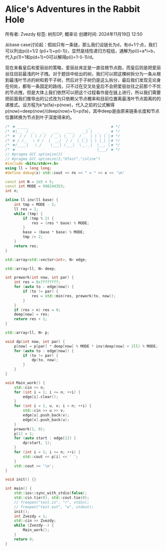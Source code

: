 # Alice's Adventures in the Rabbit Hole

所有者: Zvezdy
标签: 树形DP, 概率论
创建时间: 2024年11月19日 12:50

从base case讨论起：假如只有一条链，那么我们设链长为d，有d+1个点，我们可以列出p(i)=1/2 (p(i+1)+p(i-1))，显然是线性递归方程组，通解为p(i)=a*i+b，代入p(1)=1和p(d+1)=0可以解得p(i)=1-(i-1)/d。

现在来看皇后和爱丽丝的策略，爱丽丝肯定是一直往根节点跑，而皇后则是把爱丽丝往目前最浅的叶子拽。对于题目中给出的树，我们可以把这棵树拆分为一条从根到最浅叶节点的树和若干子树，然后对于子树仍是这么拆分，最后我们发现无论身在何处，都有一条固定的路线，只不过在交叉处皇后不会把爱丽丝往之前那个不优的节点拽，但是大体上我们依然可以把这个过程看作是在链上进行，所以我们需要把前面我们推导出的公式改为只依赖父节点概率和目前位置离最浅叶节点距离的的递推式。设方程为k*p(fa)=p(now)，代入之前的公式解得p(now)=deep(now)/(deep(now)+1)=p(fa)，其中deep是由原来链条长度和节点位置转换为节点到叶子深度得来的。

```cpp
/* ★ _____                           _         ★ */
/* ★|__  / __   __   ___   ____   __| |  _   _ ★ */
/* ★  / /  \ \ / /  / _ \ |_  /  / _  | | | | |★ */
/* ★ / /_   \ V /  |  __/  / /  | (_| | | |_| |★ */
/* ★/____|   \_/    \___| /___|  \__._|  \__, |★ */
/* ★                                     |___/ ★ */
// #pragma GCC optimize(2)
// #pragma GCC optimize(3,"Ofast","inline")
#include <bits/stdc++.h>
using ll = long long;
#define debug(x) std::cout << #x << " = " << x << '\n'

const int N = 2e5 + 5;
const int MODE = 998244353;
int n;

inline ll inv(ll base) {
    int tmp = MODE - 2;
    ll res = 1;
    while (tmp) {
        if (tmp % 2) {
            res = (res * base) % MODE;
        }
        base = (base * base) % MODE;
        tmp /= 2;
    }
    return res;
}

std::array<std::vector<int>, N> edge;

std::array<ll, N> deep;

int prework(int now, int par) {
    int res = 0x7fffffff;
    for (auto to : edge[now]) {
        if (to != par) {
            res = std::min(res, prework(to, now));
        }
    }
    if (res > n) res = 0;
    deep[now] = res;
    return res + 1;
}

std::array<ll, N> p;

void dp(int now, int par) {
    p[now] = p[par] * deep[now] % MODE * inv(deep[now] + 1ll) % MODE;
    for (auto to : edge[now]) {
        if (to != par) {
            dp(to, now);
        }
    }
}

void Main_work() {
    std::cin >> n;
    for (int i = 1; i <= n; ++i) {
        edge[i].clear();
    }
    for (int i = 1, u, v; i < n; ++i) {
        std::cin >> u >> v;
        edge[u].push_back(v);
        edge[v].push_back(u);
    }
    prework(1, 0);
    p[1] = 1;
    for (auto start : edge[1]) {
        dp(start, 1);
    }
    for (int i = 1; i <= n; ++i) {
        std::cout << p[i] << ' ';
    }
    std::cout << '\n';
}

void init() {}

int main() {
    std::ios::sync_with_stdio(false);
    std::cin.tie(0), std::cout.tie(0);
    // freopen("test.in", "r", stdin);
    // freopen("test.out", "w", stdout);
    init();
    int Zvezdy = 1;
    std::cin >> Zvezdy;
    while (Zvezdy--) {
        Main_work();
    }
    return 0;
}
```